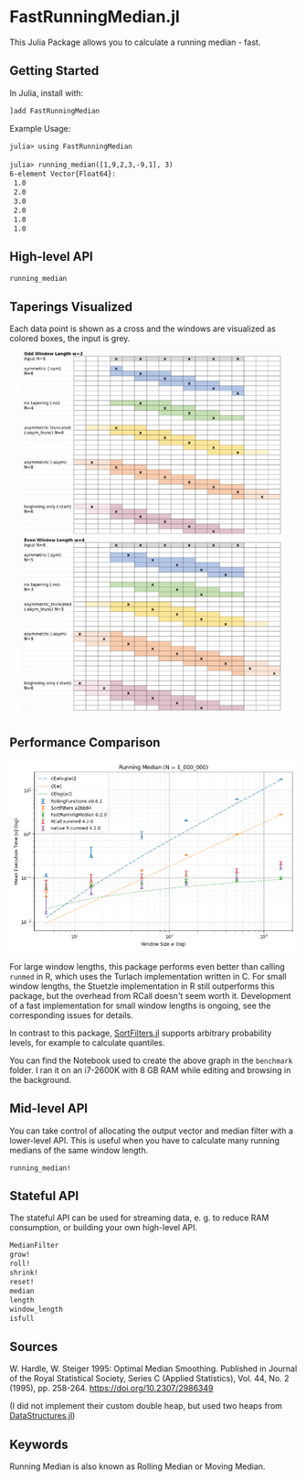 # FastRunningMedian.jl

This Julia Package allows you to calculate a running median - fast.

## Getting Started

In Julia, install with:

```julia
]add FastRunningMedian
```

Example Usage:

```jldoctest
julia> using FastRunningMedian

julia> running_median([1,9,2,3,-9,1], 3)
6-element Vector{Float64}:
 1.0
 2.0
 3.0
 2.0
 1.0
 1.0
```

## High-level API

```@docs
running_median
```

## Taperings Visualized

Each data point is shown as a cross and the windows are visualized as colored boxes, the input is grey. 

<p align="center">
    <img src="docs/resources/tapering%20examples.png" alt="Tapering Examples" width="90%">
</p>

## Performance Comparison

![Benchmark Comparison](docs/resources/Running%20Median%20Benchmarks.png)

For large window lengths, this package performs even better than calling `runmed` in R, which uses the Turlach implementation written in C. For small window lengths, the Stuetzle implementation in R still outperforms this package, but the overhead from RCall doesn't seem worth it. Development of a fast implementation for small window lengths is ongoing, see the corresponding issues for details. 

In contrast to this package, [SortFilters.jl](https://github.com/sairus7/SortFilters.jl) supports arbitrary probability levels, for example to calculate quantiles.

You can find the Notebook used to create the above graph in the `benchmark` folder. I ran it on an i7-2600K with 8 GB RAM while editing and browsing in the background. 

## Mid-level API

You can take control of allocating the output vector and median filter with a lower-level API. This is useful when you
have to calculate many running medians of the same window length. 

```@docs
running_median!
```

## Stateful API

The stateful API can be used for streaming data, e. g. to reduce RAM consumption, or building your own high-level API.

```@docs
MedianFilter
grow!
roll!
shrink!
reset!
median
length
window_length
isfull
```

## Sources

W. Hardle, W. Steiger 1995: Optimal Median Smoothing. Published in  Journal of the Royal Statistical Society, Series C (Applied Statistics), Vol. 44, No. 2 (1995), pp. 258-264. <https://doi.org/10.2307/2986349>

(I did not implement their custom double heap, but used two heaps from [DataStructures.jl](https://github.com/JuliaCollections/DataStructures.jl))

## Keywords

Running Median is also known as Rolling Median or Moving Median.
